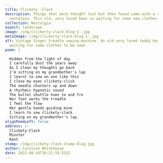 ```yaml
---
title: Clickety -Clack
description: Things that were thought lost but then found come with a certain
  nostalgia. This old, very loved bear is waiting for some new clothes.
collection: Nostalgia
aspect: landscape
image: /img/clickerty-clack-blog-1-.jpg
metaImage: /img/clickerty-clack-blog-1-.jpg
alt: Vintage Singer treadle sewing machine. An old very loved teddy bear sits
  waiting for some clothes to be sewn
poem: |
  
  Hidden from the light of day
  I carefully dust the years away
  As I clean my thoughts go back
  I’m sitting on my grandmother's lap
  I learnt to sew on one like this
  I close my eyes clickety-click
  The needle chunters up and down 
  A rhythmic hypnotic sound
  The bullet shuttle hums to and fro
  Her foot works the treadle 
  I feel the flow
  Her gentle hands guiding mine 
  I learn to sew clickety-clack
  Sitting on my grandmother's lap.
alignPoemLeft: false
address: |-
  Clickety-Clack
  Minster
  Kent
stamp: /img/clickety-clack-stamp-blog.jpg
author: Caroline Whitehouse
date: 2022-08-24T16:21:59.532Z
---
```


